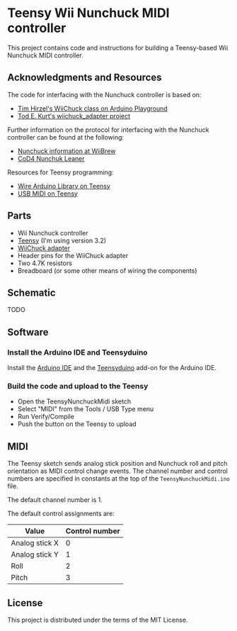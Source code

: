 Teensy Wii Nunchuck MIDI controller
===================================

This project contains code and instructions for building a
Teensy-based Wii Nunchuck MIDI controller.

Acknowledgments and Resources
-----------------------------

The code for interfacing with the Nunchuck controller is based on:

- [Tim Hirzel's WiiChuck class on Arduino Playground](http://playground.arduino.cc/Main/WiiChuckClass)
- [Tod E. Kurt's wiichuck_adapter project](https://github.com/todbot/wiichuck_adapter)

Further information on the protocol for interfacing with the Nunchuck
controller can be found at the following:

- [Nunchuck information at WiiBrew](http://wiibrew.org/wiki/Wiimote/Extension_Controllers/Nunchuck)
- [CoD4 Nunchuk Leaner](http://michael.lesauvage.name/cod4-nunchuk-leaner/)

Resources for Teensy programming:

- [Wire Arduino Library on Teensy](https://www.pjrc.com/teensy/td_libs_Wire.html)
- [USB MIDI on Teensy](https://www.pjrc.com/teensy/td_midi.html)

Parts
-----

- Wii Nunchuck controller
- [Teensy](http://www.pjrc.com/teensy/index.html) (I'm using version 3.2)
- [WiiChuck adapter](http://todbot.com/blog/2008/02/18/wiichuck-wii-nunchuck-adapter-available/)
- Header pins for the WiiChuck adapter
- Two 4.7K resistors
- Breadboard (or some other means of wiring the components)

Schematic
---------

TODO

Software
--------

### Install the Arduino IDE and Teensyduino

Install the [Arduino IDE](https://www.arduino.cc/) and the
[Teensyduino](https://www.pjrc.com/teensy/teensyduino.html) add-on for
the Arduino IDE.

### Build the code and upload to the Teensy

- Open the TeensyNunchuckMidi sketch
- Select "MIDI" from the Tools / USB Type menu
- Run Verify/Compile
- Push the button on the Teensy to upload

MIDI
----

The Teensy sketch sends analog stick position and Nunchuck roll and
pitch orientation as MIDI control change events. The channel number
and control numbers are specified in constants at the top of the
`TeensyNunchuckMidi.ino` file.

The default channel number is 1.

The default control assignments are:

| Value | Control number |
|-------|----------------|
| Analog stick X | 0 |
| Analog stick Y | 1 |
| Roll | 2 |
| Pitch | 3 |

License
-------

This project is distributed under the terms of the MIT License.
